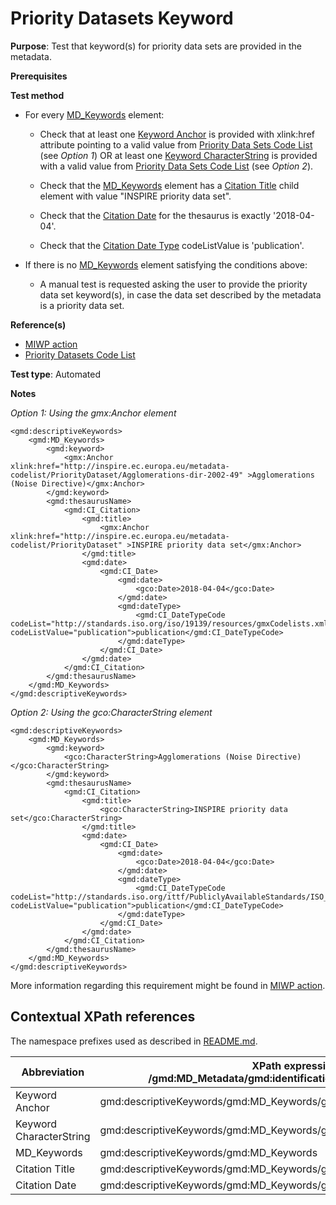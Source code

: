 # Priority Datasets Keyword

**Purpose**: Test that keyword(s) for priority data sets are provided in the metadata.

**Prerequisites**

**Test method**

* For every [MD_Keywords](#mdKeywords) element:

    * Check that at least one [Keyword Anchor](#keywordanchor) is provided with xlink:href attribute pointing to a valid value from [Priority Data Sets Code List](http://inspire.ec.europa.eu/metadata-codelist/PriorityDataset) (see _Option 1_) OR at least one [Keyword CharacterString](#keywordcharacterstring) is provided with a valid value from [Priority Data Sets Code List](http://inspire.ec.europa.eu/metadata-codelist/PriorityDataset) (see _Option 2_).

    * Check that the [MD_Keywords](#mdKeywords) element has a [Citation Title](#citationtitle) child element with value "INSPIRE priority data set".

    * Check that the [Citation Date](#citationdate) for the thesaurus is exactly '2018-04-04'.

    * Check that the [Citation Date Type](#citationdate) codeListValue is 'publication'.

* If there is no [MD_Keywords](#mdKeywords) element satisfying the conditions above:

    * A manual test is requested asking the user to provide the priority data set keyword(s), in case the data set described by the metadata is a priority data set.

**Reference(s)**

* [MIWP action](https://ies-svn.jrc.ec.europa.eu/projects/2016-5/wiki/Implementation)
* [Priority Datasets Code List](http://inspire.ec.europa.eu/metadata-codelist/PriorityDataset)

**Test type**: Automated

**Notes**

_Option 1: Using the gmx:Anchor element_
```
<gmd:descriptiveKeywords>
    <gmd:MD_Keywords>
        <gmd:keyword>
            <gmx:Anchor xlink:href="http://inspire.ec.europa.eu/metadata-codelist/PriorityDataset/Agglomerations-dir-2002-49" >Agglomerations (Noise Directive)</gmx:Anchor>
        </gmd:keyword>
        <gmd:thesaurusName>
            <gmd:CI_Citation>
                <gmd:title>
                    <gmx:Anchor xlink:href="http://inspire.ec.europa.eu/metadata-codelist/PriorityDataset" >INSPIRE priority data set</gmx:Anchor>
                </gmd:title>
                <gmd:date>
                    <gmd:CI_Date>
                        <gmd:date>
                            <gco:Date>2018-04-04</gco:Date>
                        </gmd:date>
                        <gmd:dateType>
                            <gmd:CI_DateTypeCode codeList="http://standards.iso.org/iso/19139/resources/gmxCodelists.xml#CI_DateTypeCode" codeListValue="publication">publication</gmd:CI_DateTypeCode>
                        </gmd:dateType>
                    </gmd:CI_Date>
                </gmd:date>
            </gmd:CI_Citation>
        </gmd:thesaurusName>
    </gmd:MD_Keywords>
</gmd:descriptiveKeywords>
```

_Option 2: Using the gco:CharacterString element_
```
<gmd:descriptiveKeywords>
    <gmd:MD_Keywords>
        <gmd:keyword>
            <gco:CharacterString>Agglomerations (Noise Directive)</gco:CharacterString>
        </gmd:keyword>
        <gmd:thesaurusName>
            <gmd:CI_Citation>
                <gmd:title>
                    <gco:CharacterString>INSPIRE priority data set</gco:CharacterString>
                </gmd:title>
                <gmd:date>
                    <gmd:CI_Date>
                        <gmd:date>
                            <gco:Date>2018-04-04</gco:Date>
                        </gmd:date>
                        <gmd:dateType>
                            <gmd:CI_DateTypeCode codeList="http://standards.iso.org/ittf/PubliclyAvailableStandards/ISO_19139_Schemas/resources/codelist/ML_gmxCodelists.xml#CI_DateTypeCode" codeListValue="publication">publication</gmd:CI_DateTypeCode>
                        </gmd:dateType>
                    </gmd:CI_Date>
                </gmd:date>
            </gmd:CI_Citation>
        </gmd:thesaurusName>
    </gmd:MD_Keywords>
</gmd:descriptiveKeywords>
```

More information regarding this requirement might be found in [MIWP action](https://ies-svn.jrc.ec.europa.eu/projects/2016-5/wiki/Implementation).

## Contextual XPath references

The namespace prefixes used as described in [README.md](./README.md#namespaces).

Abbreviation                                   |  XPath expression (relative to /gmd:MD_Metadata/gmd:identificationInfo/gmd:MD_DataIdentification)
-----------------------------------------------| -------------------------------------------------------------------------
<a name="keywordanchor"></a> Keyword Anchor | gmd:descriptiveKeywords/gmd:MD_Keywords/gmd:keyword/gmx:Anchor
<a name="keywordcharacterstring"></a> Keyword CharacterString | gmd:descriptiveKeywords/gmd:MD_Keywords/gmd:keyword/gco:CharacterString
<a name="mdKeywords"></a> MD_Keywords | gmd:descriptiveKeywords/gmd:MD_Keywords
<a name="citationtitle"></a> Citation Title | gmd:descriptiveKeywords/gmd:MD_Keywords/gmd:thesaurusName/gmd:CI_Citation/gmd:title
<a name="citationdate"></a> Citation Date | gmd:descriptiveKeywords/gmd:MD_Keywords/gmd:thesaurusName/gmd:CI_Citation/gmd:date
